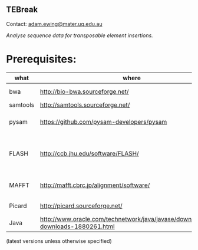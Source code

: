 ## TEBreak 

Contact: adam.ewing@mater.uq.edu.au

*Analyse sequence data for transposable element insertions.*

# Prerequisites:

|what     | where | why |
|---------|-------|-----|
|bwa      | http://bio-bwa.sourceforge.net/  | sequence alignments |
|samtools | http://samtools.sourceforge.net/ | BAM manipulation |
|pysam    | https://github.com/pysam-developers/pysam | parsing SAM/BAM formatted alignments |
|FLASH    | http://ccb.jhu.edu/software/FLASH/ | not needed if not using overlapped libraries, used for assembling read pairs |
|MAFFT    | http://mafft.cbrc.jp/alignment/software/ | needed if using the consensus sequence option |
|Picard   | http://picard.sourceforge.net/ | needed for MarkDuplicates.jar |
|Java     | http://www.oracle.com/technetwork/java/javase/downloads/jre7-downloads-1880261.html | needed to run Picard |

(latest versions unless otherwise specified)
